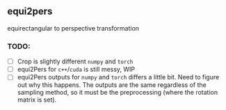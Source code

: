 ## equi2pers

equirectangular to perspective transformation


### TODO:

- [ ] Crop is slightly different `numpy` and `torch`
- [ ] equi2Pers for `c++`/`cuda` is still messy, WIP
- [ ] equi2Pers outputs for `numpy` and `torch` differs a little bit. Need to figure out why this happens. The outputs are the same regardless of the sampling method, so it must be the preprocessing (where the rotation matrix is set).
